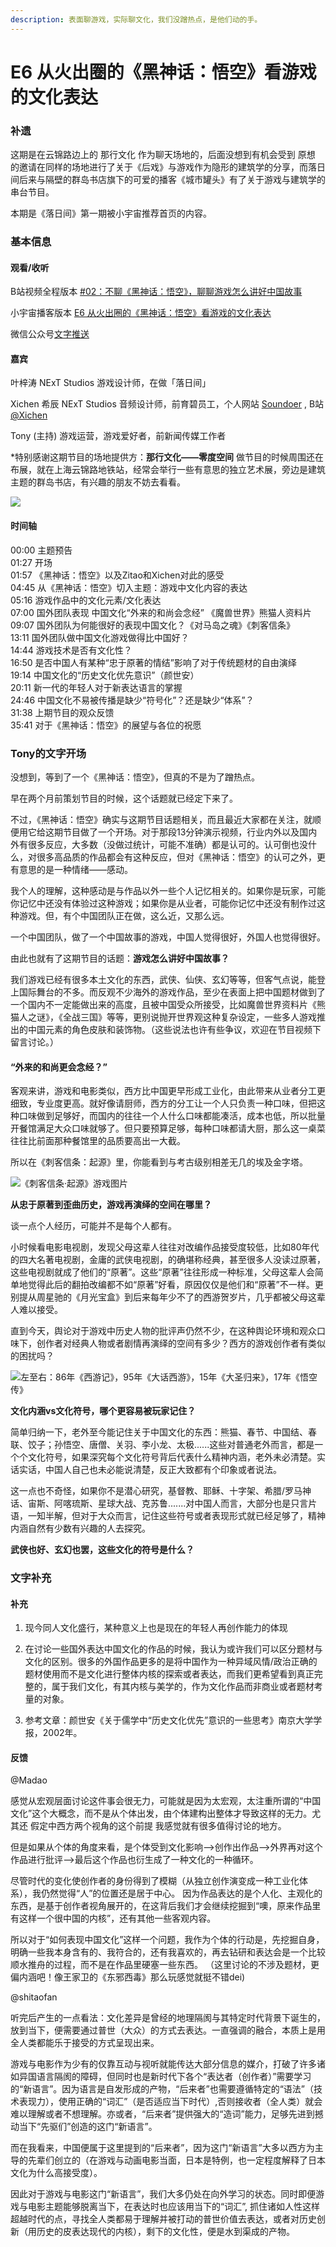 ```yaml
---
description: 表面聊游戏，实际聊文化，我们没蹭热点，是他们动的手。
---
```


# E6 从火出圈的《黑神话：悟空》看游戏的文化表达

### 补遗

这期是在云锦路边上的 那行文化 作为聊天场地的，后面没想到有机会受到 原想 的邀请在同样的场地进行了关于《后戏》与游戏作为隐形的建筑学的分享，而落日间后来与隔壁的群岛书店旗下的可爱的播客《城市罐头》有了关于游戏与建筑学的串台节目。

本期是《落日间》第一期被小宇宙推荐首页的内容。

### 基本信息

#### 观看/收听

B站视频全程版本 [\#02：不聊《黑神话：悟空》，聊聊游戏怎么讲好中国故事](https://www.bilibili.com/video/BV1ph411R71T)

小宇宙播客版本 [E6 从火出圈的《黑神话：悟空》看游戏的文化表达](https://www.xiaoyuzhoufm.com/episode/5f454c9b9504bbdb7705ec27?s=eyJ1IjogIjVlYmNkNzkwMjFhYzg1ODA0MTJiNzcxMCJ9)

微信公众号[文字推送](https://mp.weixin.qq.com/s/BS6tPgIh4FndwPdzYJij-A)

#### 嘉宾

叶梓涛 NExT Studios 游戏设计师，在做「落日间」

Xichen 希辰 NExT Studios 音频设计师，前育碧员工，个人网站 [Soundoer](https://soundoer.com/) , B站 [@Xichen](https://space.bilibili.com/157914767)

Tony \(主持\) 游戏运营，游戏爱好者，前新闻传媒工作者

\*特别感谢这期节目的场地提供方：**那行文化——零度空间** 做节目的时候周围还在布展，就在上海云锦路地铁站，经常会举行一些有意思的独立艺术展，旁边是建筑主题的群岛书店，有兴趣的朋友不妨去看看。

![](../../.gitbook/assets/e6.png)

#### 时间轴

00:00 主题预告  
01:27 开场   
01:57 《黑神话：悟空》以及Zitao和Xichen对此的感受   
04:45 从《黑神话：悟空》切入主题：游戏中文化内容的表达   
05:16 游戏作品中的文化元素/文化表达   
07:00 国外团队表现 中国文化“外来的和尚会念经” 《魔兽世界》熊猫人资料片   
09:07 国外团队为何能很好的表现中国文化？《对马岛之魂》《刺客信条》   
13:11 国外团队做中国文化游戏做得比中国好？   
14:44 游戏技术是否有文化性？   
16:50 是否中国人有某种“忠于原著的情结”影响了对于传统题材的自由演绎   
19:14 中国文化的“历史文化优先意识”（颜世安）   
20:11 新一代的年轻人对于新表达语言的掌握   
24:46 中国文化不易被传播是缺少“符号化”？还是缺少“体系”？   
31:38 上期节目的观众反馈   
35:41 对于《黑神话：悟空》的展望与各位的祝愿

### 

### Tony的文字开场

没想到，等到了一个《黑神话：悟空》，但真的不是为了蹭热点。

早在两个月前策划节目的时候，这个话题就已经定下来了。

不过，《黑神话：悟空》确实与这期节目话题相关，而且最近大家都在关注，就顺便用它给这期节目做了一个开场。对于那段13分钟演示视频，行业内外以及国内外有很多反应，大多数（没做过统计，可能不准确）都是认可的。认可倒也没什么，对很多高品质的作品都会有这种反应，但对《黑神话：悟空》的认可之外，更有意思的是一种情绪——感动。

我个人的理解，这种感动是与作品以外一些个人记忆相关的。如果你是玩家，可能你记忆中还没有体验过这种游戏；如果你是从业者，可能你记忆中还没有制作过这种游戏。但，有个中国团队正在做，这么近，又那么远。

一个中国团队，做了一个中国故事的游戏，中国人觉得很好，外国人也觉得很好。

由此也就有了这期节目的话题：**游戏怎么讲好中国故事？**

我们游戏已经有很多本土文化的东西，武侠、仙侠、玄幻等等，但客气点说，能登上国际舞台的不多。而反观不少海外的游戏作品，至少在表面上把中国题材做到了一个国内不一定能做出来的高度，且被中国受众所接受，比如魔兽世界资料片《熊猫人之谜》，《全战三国》等等，更别说抛开世界观这种复杂设定，一些多人游戏推出的中国元素的角色皮肤和装饰物。（这些说法也许有些争议，欢迎在节目视频下留言讨论。）

#### **“外来的和尚更会念经？”**

客观来讲，游戏和电影类似，西方比中国更早形成工业化，由此带来从业者分工更细致，专业度更高。就好像请厨师，西方的分工让一个人只负责一种口味，但把这种口味做到足够好，而国内的往往一个人什么口味都能凑活，成本也低，所以批量开餐馆满足大众口味就够了。但只要预算足够，每种口味都请大厨，那么这一桌菜往往比前面那种餐馆里的品质要高出一大截。

所以在《刺客信条：起源》里，你能看到与考古级别相差无几的埃及金字塔。

![&#x300A;&#x523A;&#x5BA2;&#x4FE1;&#x6761;&#xB7;&#x8D77;&#x6E90;&#x300B;&#x6E38;&#x620F;&#x56FE;&#x7247;](../../.gitbook/assets/aco.jpg)

**从忠于原著到歪曲历史，游戏再演绎的空间在哪里？**

谈一点个人经历，可能并不是每个人都有。

 小时候看电影电视剧，发现父母这辈人往往对改编作品接受度较低，比如80年代的四大名著电视剧，金庸的武侠电视剧，的确堪称经典，甚至很多人没读过原著，这些电视剧就成了他们的“原著”。这些“原著”往往形成一种标准，父母这辈人会简单地觉得此后的翻拍改编都不如“原著”好看，原因仅仅是他们和“原著”不一样。更别提从周星驰的《月光宝盒》到后来每年少不了的西游贺岁片，几乎都被父母这辈人难以接受。

直到今天，舆论对于游戏中历史人物的批评声仍然不少，在这种舆论环境和观众口味下，创作者对经典人物或者剧情再演绎的空间有多少？西方的游戏创作者有类似的困扰吗？

![&#x5DE6;&#x81F3;&#x53F3;&#xFF1A;86&#x5E74;&#x300A;&#x897F;&#x6E38;&#x8BB0;&#x300B;&#xFF0C;95&#x5E74;&#x300A;&#x5927;&#x8BDD;&#x897F;&#x6E38;&#x300B;&#xFF0C;15&#x5E74;&#x300A;&#x5927;&#x5723;&#x5F52;&#x6765;&#x300B;&#xFF0C;17&#x5E74;&#x300A;&#x609F;&#x7A7A;&#x4F20;&#x300B;](../../.gitbook/assets/sun-wu-kong-xing-xiang-.png)

**文化内涵vs文化符号，哪个更容易被玩家记住？**

简单归纳一下，老外至今能记住关于中国文化的东西：熊猫、春节、中国结、春联、饺子；孙悟空、唐僧、关羽、李小龙、太极......这些对普通老外而言，都是一个个文化符号，如果深究每个文化符号背后代表什么精神内涵，老外未必清楚。实话实话，中国人自己也未必能说清楚，反正大致都有个印象或者说法。

这一点也不奇怪，如果你不是潜心研究，基督教、耶稣、十字架、希腊/罗马神话、宙斯、阿喀琉斯、星球大战、克苏鲁.......对中国人而言，大部分也是只言片语，一知半解，但对于大众而言，记住这些符号或者表现形式就已经足够了，精神内涵自然有少数有兴趣的人去探究。

**武侠也好、玄幻也罢，这些文化的符号是什么？**

### 

### 文字补充

#### 补充

1. 现今同人文化盛行，某种意义上也是现在的年轻人再创作能力的体现 

2. 在讨论一些国外表达中国文化的作品的时候，我认为或许我们可以区分题材与文化的区别。很多的外国作品更多的是将中国作为一种异域风情/政治正确的题材使用而不是文化进行整体内核的探索或者表达，而我们更希望看到真正完整的，属于我们文化，有其内核与美学的，作为文化作品而非商业或者题材考量的对象。

3. 参考文章：颜世安《关于儒学中“历史文化优先”意识的一些思考》南京大学学报，2002年。

#### 

#### 反馈

@Madao

感觉从宏观层面讨论这件事会很无力，可能就是因为太宏观，太注重所谓的“中国文化”这个大概念，而不是从个体出发，由个体建构出整体才导致这样的无力。尤其还 假定中西方两个视角的这个前提 我感觉就有很多值得讨论的地方。 

但是如果从个体的角度来看，是个体受到文化影响——&gt;创作出作品——&gt;外界再对这个作品进行批评——&gt;最后这个作品也衍生成了一种文化的一种循环。

尽管时代的变化使创作者的身份得到了模糊（从独立创作演变成一种工业化体系），我仍然觉得“人”的位置还是居于中心。 因为作品表达的是个人化、主观化的东西，是基于创作者视角展开的，在这背后我们才会继续挖掘到“噢，原来作品里有这样一个很中国的内核”，还有其他一些客观内容。

所以对于“如何表现中国文化”这样一个问题，我作为个体的行动是，先挖掘自身，明确一些我本身含有的、我符合的，还有我喜欢的，再去钻研和表达会是一个比较顺水推舟的过程，而不是在作品里硬塞一些东西。 （这里讨论的不涉及题材，更偏内涵吧！像王家卫的《东邪西毒》那么玩感觉就挺不错dei\)

@shitaofan

听完后产生的一点看法：文化差异是曾经的地理隔阂与其特定时代背景下诞生的，放到当下，便需要通过普世（大众）的方式去表达。一直强调的融合，本质上是用全人类都能乐于接受的方式呈现出来。

游戏与电影作为少有的仅靠互动与视听就能传达大部分信息的媒介，打破了许多诸如异国语言隔阂的障碍，但同时也是新时代下各个“表达者（创作者）”需要学习的“新语言”。因为语言是自发形成的产物，“后来者”也需要遵循特定的“语法”（技术表现力），使用正确的“词汇”（是否适应当下时代）,否则接收者（全人类）就会难以理解或者不想理解。亦或者，“后来者”提供强大的“造词”能力，足够先进到撼动当下“先驱们”创造的这门“新语言”。

而在我看来，中国便属于这里提到的“后来者”，因为这门“新语言”大多以西方为主导的先辈们创立的（在游戏与动画电影当面，日本是特例，也一定程度解释了日本文化为什么高接受度）。

因此对于游戏与电影这门“新语言”，我们大多仍处在向外学习的状态。同时即便游戏与电影主题能够脱离当下，在表达时也应该用当下的“词汇”, 抓住诸如人性这样超越时代的点，寻找全人类都易于理解并被打动的普世价值去表达，或者对历史创新（用历史的皮表达现代的内核），剩下的文化性，便是水到渠成的产物。

